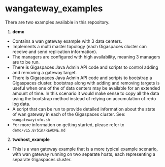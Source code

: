 # wangateway_examples

There are two examples available in this repository.
1. **demo**
 * Contains a wan gateway example with 3 data centers.
 * Implements a multi master topology (each Gigaspaces cluster can receive and send replication information).
 * The managers are configured with high availability, meaning 3 managers are to be run.
 * There is Gigaspaces Java Admin API code and scripts to control adding and removing a gateway target.
 * There is Gigaspaces Java Admin API code and scripts to bootstrap a Gigaspaces cluster. bootstrap along with adding and removing targets is useful when one of the of data centers may be available for an extended amount of time. In this scenario it would make sense to copy all the data using the bootstrap method instead of relying on accumulation of redo log data.
 * A script that can be run to provide detailed information about the state of wan gateway in each of the Gigaspaces cluster. See: `wangatewayinfo.sh`
 * For more information on getting started, please refer to `demo/v15.8/bin/README.md`
 
2. **twohost_example**
 * This is a wan gateway example that is a more typical example scenario, with wan gateway running on two separate hosts, each representing a separate Gigaspaces cluster.
 
